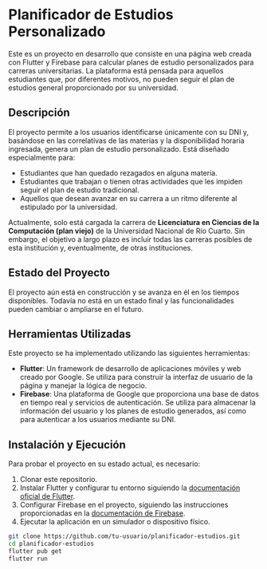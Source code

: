 # Planificador de Estudios Personalizado

Este es un proyecto en desarrollo que consiste en una página web creada con Flutter y Firebase para calcular planes de estudio personalizados para carreras universitarias. La plataforma está pensada para aquellos estudiantes que, por diferentes motivos, no pueden seguir el plan de estudios general proporcionado por su universidad.

## Descripción

El proyecto permite a los usuarios identificarse únicamente con su DNI y, basándose en las correlativas de las materias y la disponibilidad horaria ingresada, genera un plan de estudio personalizado. Está diseñado especialmente para:

- Estudiantes que han quedado rezagados en alguna materia.
- Estudiantes que trabajan o tienen otras actividades que les impiden seguir el plan de estudio tradicional.
- Aquellos que desean avanzar en su carrera a un ritmo diferente al estipulado por la universidad.

Actualmente, solo está cargada la carrera de **Licenciatura en Ciencias de la Computación (plan viejo)** de la Universidad Nacional de Río Cuarto. Sin embargo, el objetivo a largo plazo es incluir todas las carreras posibles de esta institución y, eventualmente, de otras instituciones.

## Estado del Proyecto

El proyecto aún está en construcción y se avanza en él en los tiempos disponibles. Todavía no está en un estado final y las funcionalidades pueden cambiar o ampliarse en el futuro.

## Herramientas Utilizadas

Este proyecto se ha implementado utilizando las siguientes herramientas:

- **Flutter**: Un framework de desarrollo de aplicaciones móviles y web creado por Google. Se utiliza para construir la interfaz de usuario de la página y manejar la lógica de negocio.
- **Firebase**: Una plataforma de Google que proporciona una base de datos en tiempo real y servicios de autenticación. Se utiliza para almacenar la información del usuario y los planes de estudio generados, así como para autenticar a los usuarios mediante su DNI.

## Instalación y Ejecución

Para probar el proyecto en su estado actual, es necesario:

1. Clonar este repositorio.
2. Instalar Flutter y configurar tu entorno siguiendo la [documentación oficial de Flutter](https://flutter.dev/docs/get-started/install).
3. Configurar Firebase en el proyecto, siguiendo las instrucciones proporcionadas en la [documentación de Firebase](https://firebase.google.com/docs/flutter/setup).
4. Ejecutar la aplicación en un simulador o dispositivo físico.

```bash
git clone https://github.com/tu-usuario/planificador-estudios.git
cd planificador-estudios
flutter pub get
flutter run
